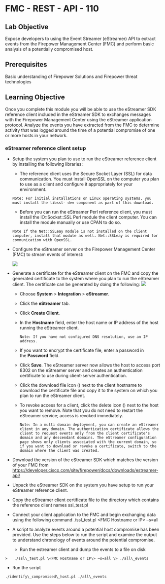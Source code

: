 # FMC - REST - API - 110

## Lab Objective


Expose developers to using the Event Streamer (eStreamer) API to extract events
from the Firepower Management Center (FMC) and perform basic analysis of a
potentially compromised host.

## Prerequisites
Basic understanding of Firepower Solutions and Firepower threat technologies

## Learning Objective
Once you complete this module you will be able to use the eStreamer SDK
reference client included in the eStreamer SDK to exchanges messages with the
Firepower Management Center using the eStreamer application protocol. Analyze
the events you have extracted from the FMC to determine activity that was logged
around the time of a potential compromise of one or more hosts in your network.

### eStreamer reference client setup

* Setup the system you plan to use to run the eStreamer reference client by installing the following libraries:

    * The reference client uses the Secure Socket Layer (SSL) for data communication. You must install OpenSSL on the computer you plan to use as a client and configure it appropriately for your environment.

    `Note: For initial installations on Linux operating systems, you must install the libssl- dev component as part of this download.`

    * Before you can run the eStreamer Perl reference client, you must install the IO::Socket::SSL Perl module the client computer. You can install the module manually or use CPAN to do so.

    `Note If the Net::SSLeay module is not installed on the client computer, install that module as well. Net::SSLeay is required for communication with OpenSSL.`

* Configure the eStreamer server on the Firepower Management Center (FMC) to stream events of interest:

    ![](/posts/files/firepower-restapi-110/assets/images/exp01.png)

* Generate a certificate for the eStreamer client on the FMC and copy the generated certificate to the system where you plan to run the eStreamer client. The certificate can be generated by doing the following:
![](/posts/files/firepower-restapi-110/assets/images/exp02.png)

  * Choose **System** \> **Integration** \> **eStreamer**.
  * Click the **eStreamer** tab.
  * Click **Create Client**.
  * In the **Hostname** field, enter the host name or IP address of the host
    running the eStreamer client.

    `Note: If you have not configured DNS resolution, use an IP address.`
  * If you want to encrypt the certificate file, enter a password in
    the **Password** field.

  * Click **Save**. The eStreamer server now allows the host to access port 8302
    on the eStreamer server and creates an authentication certificate to use
    during client-server authentication.

  * Click the download file icon () next to the client hostname to download the
    certificate file and copy it to the system on which you plan to run the
    eStreamer client.

  * To revoke access for a client, click the delete icon () next to the host you
    want to remove. Note that you do not need to restart the eStreamer service;
    access is revoked immediately.

    `Note: In a multi domain deployment, you can create an eStreamer client in any domain. The authentication certificate allows the client to request events only from the client certificate's domain and any descendant domains. The eStreamer configuration page shows only clients associated with the current domain, so if you want to download or revoke a certificate, switch to the domain where the client was created.`

* Download the version of the eStreamer SDK which matches the version of your FMC from <https://developer.cisco.com/site/firepower/docs/downloads/estreamer-api/>

* Unpack the eStreamer SDK on the system you have setup to run your eStreamer reference client.

* Copy the eStreamer client certificate file to the directory which contains the reference client names ssl\_test.pl

* Connect your client application to the FMC and begin exchanging data using the following command ./ssl\_test.pl \<FMC Hostname or IP\> –s=all

* A script to analyze events around a potential host compromise has been provided. Use the steps below to run the script and examine the output to understand chronology of events around the potential compromise.

  * Run the estreamer client and dump the events to a file on disk
```shell
>   ./ssl\_test.pl \<FMC Hostname or IP\> –s=all \> ./all\_events
```
  * Run the script
``` shell
./identify\_compromised\_host.pl ./all\_events
```
